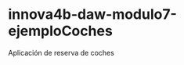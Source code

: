 innova4b-daw-modulo7-ejemploCoches
==================================

Aplicación de reserva de coches
